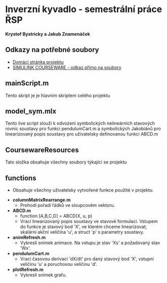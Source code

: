 ﻿# Inverzní kyvadlo - semestrální práce ŘSP
__Krystof Bystricky a Jakub Znamenáček__

## Odkazy na potřebné soubory
- [Domácí stránka projektu](https://www.quanser.com/products/linear-servo-base-unit-inverted-pendulum/)
- [SIMULINK COURSEWARE - odkaz přímo na soubory](https://quanserinc.box.com/shared/static/gu9ed72edso2r2bfbtlyi3k6m2kgq0ie.zip)

## mainScript.m
Tento skript je je hlavním skriptem celého projektu

## model_sym.mlx
Tento live script slouží k odvození symbolických nelineárních stavových rovnic soustavy pro funkci pendulumCart.m a symbolických Jakobiánů pro linearizovaný popis soustavy pro uživatelsky definovanou funkci ABCD.m

## CoursewareResources
Tato složka obsahuje všechny soubory týkající se projektu

## functions
- Obsahuje všechny uživatelsky vytvořené funkce použité v projektu. 
* __columnMatrixRearrange.m__
	* Prohodí pořadí řádků ve sloupcovém vektoru.
* __ABCD.m__
	* function [A,B,C,D] = ABCD(X, u, p)
	* Vrací linearizovaný popis soustavy ve stavové formulaci. Vstupem do funkce je stavový bod 'X', ve kterém chceme linearizovat; skalární akční veličina 'u', a struct 'p' s parametry soustavy.
* __animRefresh.m__
	* Vykreslí snímek animace. Na vstupu je stav 'Xs' a požadovaný stav 'Wx'.
* __pendulumCart.m__
	* Vrací časovou derivaci 'dX/dt' pro daný stavový bod 'X', vstupní veličinu 'u' a poruchovou veličinu 'd'. 
* __plotRefresh.m__
	* Vykreslí snímek grafu.
